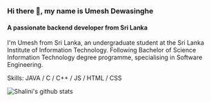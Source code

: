 
### Hi there 👋, my name is Umesh Dewasinghe
#### A passionate backend developer from Sri Lanka

I'm Umesh from Sri Lanka, an undergraduate student at the Sri Lanka Institute of Information Technology. Following Bachelor of Science Information Technology degree programme, specialising in Software Engineering.


Skills: JAVA / C / C++ / JS / HTML / CSS



<img src="https://camo.githubusercontent.com/2b81ef5519e040545722a81e147e9914a84710fe49531c2c04772a58375fc030/68747470733a2f2f6769746875622d726561646d652d73746174732e76657263656c2e6170702f6170693f757365726e616d653d495432313136393037362673686f775f69636f6e733d74727565267468656d653d7261646963616c" alt="Shalini's github stats" data-canonical-src="https://github-readme-stats.vercel.app/api?username=IT21169076&amp;show_icons=true&amp;theme=radical" style="max-width: 100%;">
 




